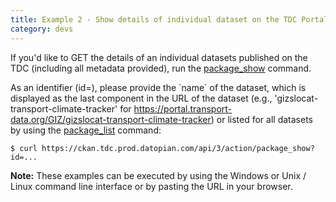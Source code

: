 ```yaml
---
title: Example 2 - Show details of individual dataset on the TDC Portal 
category: devs
---
```


If you'd like to GET the details of an individual datasets published on the TDC (including all metadata provided), run the [package_show](https://ckan.tdc.prod.datopian.com/api/3/action/package_show?id=gizslocat-transport-climate-tracker) command. 

As an identifier (id=), please provide the ´name´ of the dataset, which is displayed as the last component in the URL of the dataset (e.g., 'gizslocat-transport-climate-tracker' for https://portal.transport-data.org/GIZ/gizslocat-transport-climate-tracker) or listed for all datasets by using the [package_list](https://ckan.tdc.prod.datopian.com/api/3/action/package_list) command:

~~~
$ curl https://ckan.tdc.prod.datopian.com/api/3/action/package_show?id=...
~~~

__Note:__
These examples can be executed by using the Windows or Unix / Linux command line interface or by pasting the URL in your browser.
